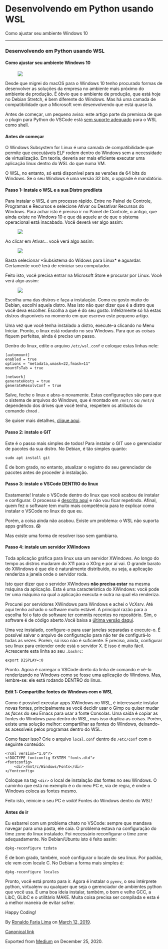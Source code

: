 Desenvolvendo em Python usando WSL
==================================

Como ajustar seu ambiente Windows 10

------------------------------------------------------------------------

### Desenvolvendo em Python usando WSL

#### Como ajustar seu ambiente Windows 10

<figure>
<img src="https://cdn-images-1.medium.com/max/800/1*ZYZfAKsFVhWlRJjMuC-dvg.png" class="graf-image" />
</figure>Desde que migrei do macOS para o Windows 10 tenho procurado
formas de desenvolver as soluções da empresa no ambiente mais próximo do
ambiente de produção. É óbvio que o ambiente de produção, que está hoje
no Debian Stretch, é bem diferente do Windows. Mas há uma camada de
compatibilidade que a Microsoft vem desenvolvendo que está quase lá.

Antes de começar, um pequeno aviso: este artigo parte da premissa de que
o plugin para Python do VSCode está
<a href="https://github.com/Microsoft/vscode-python/issues/67" class="markup--anchor markup--p-anchor">sem suporte adequado</a>
para o WSL como shell.

#### Antes de começar

O Windows Subsystem for Linux é uma camada de compatibilidade que
permite que executáveis ELF rodem dentro do Windows sem a necessidade de
virtualização. Em teoria, deveria ser mais eficiente executar uma
aplicação linux dentro do WSL do que numa VM.

O WSL, no entanto, só está disponível para as versões de 64 bits do
Windows. Se o seu Windows é uma versão 32 bits, o upgrade é mandatório.

#### Passo 1: Instale o WSL e a sua Distro predileta

Para instalar o WSL é um processo rápido. Entre no Painel de Controle,
Programas e Recursos e selecione Ativar ou Desativar Recursos do
Windows. Para achar isto é preciso ir no Painel de Controle, o antigo,
que ainda existe no Windows 10 e que dá aquele ar de que o sistema
operacional está inacabado. Você deverá ver algo assim:

<figure>
<img src="https://cdn-images-1.medium.com/max/800/1*hR_M6mrkPuWtJFMp3xyMtw.png" class="graf-image" />
</figure>Ao clicar em Ativar… você verá algo assim:

<figure>
<img src="https://cdn-images-1.medium.com/max/800/1*Jgw7o_YRI4FcMScnxhkU1w.png" class="graf-image" />
</figure>Basta selecionar *Subsistema do Widows para Linux* e aguardar.
Certamente você terá de reiniciar seu computador.

Feito isto, você precisa entrar na Microsoft Store e procurar por Linux.
Você verá algo assim:

<figure>
<img src="https://cdn-images-1.medium.com/max/800/1*iqP3Nh4ATwaaEi1-gfqCLQ.png" class="graf-image" />
</figure>Escolha uma das distros e faça a instalação. Como eu gosto
muito do Debian, escolhi aquela distro. Mas isto não quer dizer que é a
distro que você deva escolher. Escolha a que é do seu gosto.
Infelizmente só há estas distros disponíveis no momento em que escrevo
este pequeno artigo.

Uma vez que você tenha instalado a distro, execute-a clicando no Menu
Iniciar. Pronto, o linux está rodando no seu Windows. Para que as coisas
fiquem perfeitas, ainda é preciso um passo.

Dentro do linux, edite o arquivo `/etc/wsl.conf` e coloque estas linhas
nele:

    [automount]
    enabled = true
    options = "metadata,umask=22,fmask=11"
    mountFsTab = true

    [network]
    generateHosts = true
    generateResolvConf = true

Salve, feche o linux e abra-o novamente. Estas configurações são para
que o sistema de arquivos do Windows, que é montado em `/mnt/c` ou
`/mnt/d` dependendo dos drives que você tenha, respeitem os atributos do
comando `chmod` .

Se quiser mais detalhes,
<a href="https://docs.microsoft.com/en-us/windows/wsl/wsl-config" class="markup--anchor markup--p-anchor">clique aqui</a>.

#### Passo 2: instale o GIT

Este é o passo mais simples de todos! Para instalar o GIT use o
gerenciador de pacotes da sua distro. No Debian, é tão simples quanto:

`sudo apt install git`

É de bom grado, no entanto, atualizar o registro do seu gerenciador de
pacotes antes de proceder à instalação.

#### Passo 3: instale o VSCode DENTRO do linux

Exatamente! Instale o VSCode dentro do linux que você acabou de instalar
e configurar. O processo é
<a href="https://code.visualstudio.com/docs/setup/linux" class="markup--anchor markup--p-anchor">descrito aqui</a>
e não vou ficar repetindo. Afinal, quem fez o software tem muito mais
competência para te explicar como instalar o VSCode no linux do que eu.

Porém, a coisa ainda não acabou. Existe um problema: o WSL não suporta
apps gráficos. 😱

Mas existe uma forma de resolver isso sem gambiarra.

#### Passo 4: instale um servidor XWindows

Toda aplicação gráfica para linux usa um servidor XWindows. Ao longo do
tempo as distros mudaram do X11 para o XOrg e por aí vai. O grande
barato do XWindows é que ele é naturalmente distribuído, ou seja, a
aplicação renderiza a janela onde o servidor roda.

Isto quer dizer que o servidor XWindows **não precisa estar** na mesma
máquina da aplicação. Esta é uma característica do XWindows: você pode
ter uma máquina na qual a aplicação executa e outra na qual ela
renderiza.

Procurei por servidores XWindows para Windows e achei o VcXsrv. Até aqui
tenho achado o software muito estável. A principal razão para a escolha
foi o fato do software ter commits recentes no repositório. Sim, o
software é de código aberto.Você baixa a
<a href="https://sourceforge.net/projects/vcxsrv/files/latest/download" class="markup--anchor markup--p-anchor">última versão daqui</a>.

Uma vez instalado, configure-o para usar janelas separadas e execute-o.
É possível salvar o arquivo de configuração para não ter de configurá-lo
todas as vezes. Porém, só isso não é suficiente. É preciso, ainda,
configurar seu linux para entender onde está o servidor X. E isso é
muito fácil. Acrescente esta linha ao seu `.bashrc`:

`export DISPLAY=:0`

Pronto. Agora é carregar o VSCode direto da linha de comando e vê-lo
renderizando no Windows como se fosse uma aplicação do Windows. Mas,
lembre-se: ele está rodando DENTRO do linux.

#### Edit 1: Compartilhe fontes do Windows com o WSL

Como é possível executar apps XWindows no WSL, é interessante instalar
novas fontes, principalmente se você decidir usar o Gimp ou quiser mudar
as *faces* do seu Emacs para usar a fonte Consolas. Uma saída é copiar
as fontes do Windows para dentro do WSL, mas isso duplica as coisas.
Porém, existe uma solução melhor: compartilhar as fontes do Windows,
deixando-as acessíveis pelos programas dentro do WSL.

Como fazer isso? Crie o arquivo `local.conf` dentro de `/etc/conf` com o
seguinte conteúdo:

    <?xml version="1.0"?>
    <!DOCTYPE fontconfig SYSTEM "fonts.dtd">
    <fontconfig>
        <dir>/mnt/c/Windows/Fonts</dir>
    </fontconfig>

Coloque na tag `<dir>` o local de instalação das fontes no seu Windows.
O caminho que está no exemplo é o do meu PC e, via de regra, é onde o
Windows coloca as fontes mesmo.

Feito isto, reinicie o seu PC e *voilá!* Fontes do Windows dentro do
WSL!

#### Antes de ir

Eu esbarrei com um problema chato no VSCode: sempre que mandava navegar
para uma pasta, ele caía. O problema estava na configuração do time zone
do linux instalado. Foi necessário reconfigurar o time zone
adequadamente. No Debian/Ubuntu isto é feito assim:

`dpkg-reconfigure tzdata`

É de bom grado, também, você configurar o locale do seu linux. Por
padrão, ele vem com locale C. No Debian a forma mais simples é:

`dpkg-reconfigure locales`

Pronto, você está pronto para ir. Agora é instalar o `pyenv`, o seu
intérprete python, virtualenv ou qualquer que seja o gerenciador de
ambientes python que você usa. É uma boa ideia instalar, também, o bom e
velho GCC, a LibC, GLibC e o utilitário MAKE. Muita coisa precisa ser
compilada e esta é a melhor maneira de evitar sofrer.

Happy Coding!

By
<a href="https://medium.com/@ronaldolima" class="p-author h-card">Ronaldo Faria Lima</a>
on [March 12, 2019](https://medium.com/p/436abf1c3f5d).

<a href="https://medium.com/@ronaldolima/desenvolvendo-em-python-usando-wsl-436abf1c3f5d" class="p-canonical">Canonical link</a>

Exported from [Medium](https://medium.com) on December 25, 2020.
